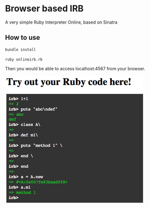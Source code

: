 Browser based IRB
=================

A very simple Ruby Interpreter Online, based on Sinatra

How to use
----------
	bundle install
	
	ruby onlineirb.rb
	
Then you would be able to access localhost:4567 from your browser.

![screen shot](./screenshot.png "Screen Shot")